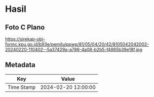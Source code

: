 # Hasil

## Foto C Plano

https://sirekap-obj-formc.kpu.go.id/b93e/pemilu/ppwp/81/05/04/20/42/8105042042002-20240220-110402--5a37429a-a786-4a08-b2b5-f4865b39e18f.jpg


## Metadata

| Key        | Value               |
| ---------- | ------------------- |
| Time Stamp | 2024-02-20 12:00:00 |



